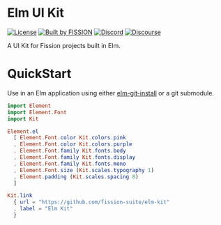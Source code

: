 # Elm UI Kit

[![License](https://img.shields.io/badge/License-Apache%202.0-blue.svg)](https://github.com/fission-suite/blob/master/LICENSE)
[![Built by FISSION](https://img.shields.io/badge/⌘-Built_by_FISSION-purple.svg)](https://fission.codes)
[![Discord](https://img.shields.io/discord/478735028319158273.svg)](https://discord.gg/zAQBDEq)
[![Discourse](https://img.shields.io/discourse/https/talk.fission.codes/topics)](https://talk.fission.codes)

A UI Kit for Fission projects built in Elm.

# QuickStart

Use in an Elm application using either [elm-git-install](https://github.com/Skinney/elm-git-install) or a git submodule.

```elm
import Element
import Element.Font
import Kit

Element.el
  [ Element.Font.color Kit.colors.pink
  , Element.Font.color Kit.colors.purple
  , Element.Font.family Kit.fonts.body
  , Element.Font.family Kit.fonts.display
  , Element.Font.family Kit.fonts.mono
  , Element.Font.size (Kit.scales.typography 1)
  , Element.padding (Kit.scales.spacing 8)
  ]

Kit.link
  { url = "https://github.com/fission-suite/elm-kit"
  , label = "Elm Kit"
  }
```

